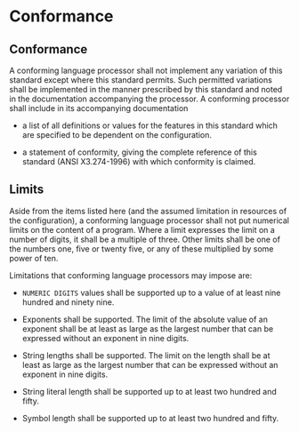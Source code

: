 # Conformance

## Conformance
A conforming language processor shall not
implement any variation of this standard except
where this standard permits. Such permitted
variations shall be implemented in the manner
prescribed by this standard and noted in the
documentation accompanying the processor.
A conforming processor shall include in its
accompanying documentation

- a list of all definitions or values for the
features in this standard which are specified to
be dependent on the configuration.

- a statement of conformity, giving the complete
reference of this standard (ANSI X3.274-1996)
with which conformity is claimed.

## Limits

Aside from the items listed here (and the assumed
limitation in resources of the configuration), a
conforming language processor shall not put
numerical limits on the content of a program.
Where a limit expresses the limit on a number of
digits, it shall be a multiple of three. Other limits
shall be one of the numbers one, five or twenty
five, or any of these multiplied by some power of
ten.

Limitations that conforming language processors
may impose are:

- `NUMERIC DIGITS` values shall be supported up to a value of at least nine hundred and ninety nine.

- Exponents shall be supported. The limit of the absolute value of an exponent shall be at
least as large as the largest number that can be expressed without an exponent in nine digits.

- String lengths shall be supported. The limit on the length shall be at least as large as the
largest number that can be expressed without an exponent in nine digits.

- String literal length shall be supported up to at least two hundred and fifty.

- Symbol length shall be supported up to at least two hundred and fifty.
